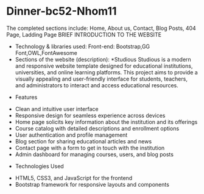 # Dinner-bc52-Nhom11

The completed sections include: Home, About us, Contact, Blog Posts, 404 Page, Ladding Page
BRIEF INTRODUCTION TO THE WEBSITE
- Technology & libraries used:
Front-end: Bootstrap,GG Font,OWL,FontAwesome
- Sections of the website (description):
*Studious
Studious is a modern and responsive website template designed for educational institutions, universities, and online learning platforms. This project aims to provide a visually appealing and user-friendly interface for students, teachers, and administrators to interact and access educational resources.
* Features
- Clean and intuitive user interface
- Responsive design for seamless experience across devices
- Home page solicits key information about the institution and its offerings
- Course catalog with detailed descriptions and enrollment options
- User authentication and profile management
- Blog section for sharing educational articles and news
- Contact page with a form to get in touch with the institution
- Admin dashboard for managing courses, users, and blog posts
* Technologies Used
- HTML5, CSS3, and JavaScript for the frontend
- Bootstrap framework for responsive layouts and components
